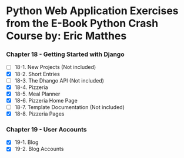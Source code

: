 # Python Web Application Exercises from the E-Book Python Crash Course by: Eric Matthes

### Chapter 18 - Getting Started with Django

-   [ ] 18-1. New Projects (Not included)
-   [x] 18-2. Short Entries
-   [ ] 18-3. The Dhango API (Not included)
-   [x] 18-4. Pizzeria
-   [x] 18-5. Meal Planner
-   [x] 18-6. Pizzeria Home Page
-   [ ] 18-7. Template Documentation (Not included)
-   [x] 18-8. Pizzeria Pages

### Chapter 19 - User Accounts

-   [x] 19-1. Blog
-   [x] 19-2. Blog Accounts
